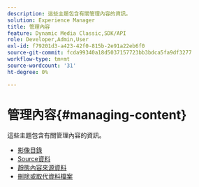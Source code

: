 ```yaml
---
description: 這些主題包含有關管理內容的資訊。
solution: Experience Manager
title: 管理內容
feature: Dynamic Media Classic,SDK/API
role: Developer,Admin,User
exl-id: f79201d3-a423-42f0-815b-2e91a22eb6f0
source-git-commit: fcda99340a18d5037157723bb3bdca5fa9df3277
workflow-type: tm+mt
source-wordcount: '31'
ht-degree: 0%

---
```


# 管理內容{#managing-content}

這些主題包含有關管理內容的資訊。

* [影像目錄](c-image-catalogs.md)
* [Source資料](r-source-data.md)
* [靜態內容來源資料](c-static-content-source-data.md)
* [刪除或取代資料檔案](c-deleting-or-replacing-data-files.md)
